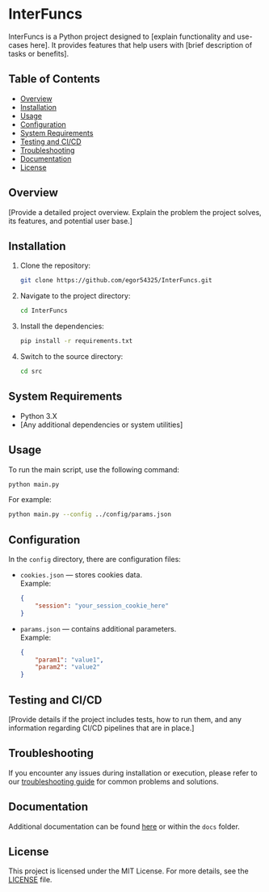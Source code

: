 # InterFuncs

InterFuncs is a Python project designed to [explain functionality and use-cases here]. It provides features that help users with [brief description of tasks or benefits].

## Table of Contents
- [Overview](#overview)
- [Installation](#installation)
- [Usage](#usage)
- [Configuration](#configuration)
- [System Requirements](#system-requirements)
- [Testing and CI/CD](#testing-and-cicd)
- [Troubleshooting](#troubleshooting)
- [Documentation](#documentation)
- [License](#license)

## Overview

[Provide a detailed project overview. Explain the problem the project solves, its features, and potential user base.]

## Installation

1. Clone the repository:
    ```bash
    git clone https://github.com/egor54325/InterFuncs.git
    ```
2. Navigate to the project directory:
    ```bash
    cd InterFuncs
    ```
3. Install the dependencies:
    ```bash
    pip install -r requirements.txt
    ```
4. Switch to the source directory:
    ```bash
    cd src
    ```

## System Requirements

- Python 3.X
- [Any additional dependencies or system utilities]

## Usage

To run the main script, use the following command:
```bash
python main.py
```
For example:
```bash
python main.py --config ../config/params.json
```

## Configuration

In the `config` directory, there are configuration files:
- `cookies.json` — stores cookies data.  
  Example:
  ```json
  {
      "session": "your_session_cookie_here"
  }
  ```
- `params.json` — contains additional parameters.  
  Example:
  ```json
  {
      "param1": "value1",
      "param2": "value2"
  }
  ```

## Testing and CI/CD

[Provide details if the project includes tests, how to run them, and any information regarding CI/CD pipelines that are in place.]

## Troubleshooting

If you encounter any issues during installation or execution, please refer to our [troubleshooting guide](Troubleshooting_guide.md) for common problems and solutions.

## Documentation

Additional documentation can be found [here](doc.md) or within the `docs` folder.

## License

This project is licensed under the MIT License. For more details, see the [LICENSE](LICENSE.md) file.
